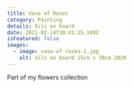 ```yaml
---
title: Vase of Roses
category: Painting
details: Oils on board
date: 2021-02-14T10:41:15.140Z
isFeatured: false
images:
  - image: vase-of-roses-2.jpg
    alt: oils on board 25cm x 30cm 2020
---
```


Part of my flowers collection
